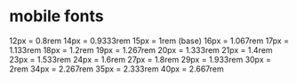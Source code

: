 


# mobile fonts
12px = 0.8rem
14px = 0.9333rem
15px = 1rem (base)
16px = 1.067rem
17px = 1.133rem
18px = 1.2rem
19px = 1.267rem
20px = 1.333rem
21px = 1.4rem
23px = 1.533rem
24px = 1.6rem
27px = 1.8rem
29px = 1.933rem
30px = 2rem
34px = 2.267rem
35px = 2.333rem
40px = 2.667rem